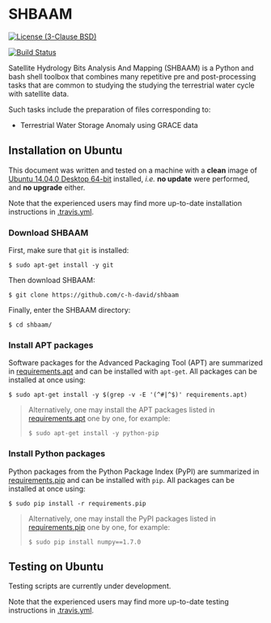 # SHBAAM
[![License (3-Clause BSD)](https://img.shields.io/badge/license-BSD%203--Clause-yellow.svg)](https://github.com/c-h-david/shbaam/blob/master/LICENSE)

[![Build Status](https://travis-ci.org/c-h-david/shbaam.svg?branch=master)](https://travis-ci.org/c-h-david/shbaam)

Satellite Hydrology Bits Analysis And Mapping (SHBAAM) is a Python and bash 
shell toolbox that combines many repetitive pre and post-processing tasks that 
are common to studying the studying the terrestrial water cycle with satellite 
data. 

Such tasks include the preparation of files corresponding to:

- Terrestrial Water Storage Anomaly using GRACE data

## Installation on Ubuntu
This document was written and tested on a machine with a **clean** image of 
[Ubuntu 14.04.0 Desktop 64-bit](http://old-releases.ubuntu.com/releases/14.04.0/ubuntu-14.04-desktop-amd64.iso)
installed, *i.e.* **no update** were performed, and **no upgrade** either. 

Note that the experienced users may find more up-to-date installation 
instructions in
[.travis.yml](https://github.com/c-h-david/shbaam/blob/master/.travis.yml).

### Download SHBAAM
First, make sure that `git` is installed: 

```
$ sudo apt-get install -y git
```

Then download SHBAAM:

```
$ git clone https://github.com/c-h-david/shbaam
```

Finally, enter the SHBAAM directory:

```
$ cd shbaam/
```

### Install APT packages
Software packages for the Advanced Packaging Tool (APT) are summarized in 
[requirements.apt](https://github.com/c-h-david/shbaam/blob/master/requirements.apt)
and can be installed with `apt-get`. All packages can be installed at once using:

```
$ sudo apt-get install -y $(grep -v -E '(^#|^$)' requirements.apt)
```

> Alternatively, one may install the APT packages listed in 
> [requirements.apt](https://github.com/c-h-david/shbaam/blob/master/requirements.apt)
> one by one, for example:
>
> ```
> $ sudo apt-get install -y python-pip
>```

### Install Python packages
Python packages from the Python Package Index (PyPI) are summarized in 
[requirements.pip](https://github.com/c-h-david/shbaam/blob/master/requirements.pip)
and can be installed with `pip`. All packages can be installed at once using:

```
$ sudo pip install -r requirements.pip
```

> Alternatively, one may install the PyPI packages listed in 
> [requirements.pip](https://github.com/c-h-david/shbaam/blob/master/requirements.pip)
> one by one, for example:
>
> ```
> $ sudo pip install numpy==1.7.0
> ```

## Testing on Ubuntu
Testing scripts are currently under development.

Note that the experienced users may find more up-to-date testing instructions 
in
[.travis.yml](https://github.com/c-h-david/shbaam/blob/master/.travis.yml).